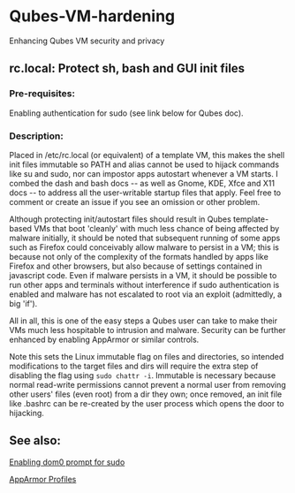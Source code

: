 # Qubes-VM-hardening
Enhancing Qubes VM security and privacy

## rc.local: Protect sh, bash and GUI init files

### Pre-requisites:
   Enabling authentication for sudo (see link below for Qubes doc).

### Description:
Placed in /etc/rc.local (or equivalent) of a template VM, this makes the shell init files immutable so PATH and alias cannot be used to hijack commands like su and sudo, nor can impostor apps autostart whenever a VM starts. I combed the dash and bash docs -- as well as Gnome, KDE, Xfce and X11 docs -- to address all the user-writable startup files that apply. Feel free to comment or create an issue if you see an omission or other problem.

Although protecting init/autostart files should result in Qubes template-based VMs that boot 'cleanly' with much less chance of being affected by malware initially, it should be noted that subsequent running of some apps such as Firefox could conceivably allow malware to persist in a VM; this is because not only of the complexity of the formats handled by apps like Firefox and other browsers, but also because of settings contained in javascript code. Even if malware persists in a VM, it should be possible to run other apps and terminals without interference if sudo authentication is enabled and malware has not escalated to root via an exploit (admittedly, a big 'if').

All in all, this is one of the easy steps a Qubes user can take to make their VMs much less hospitable to intrusion and malware. Security can be further enhanced by enabling AppArmor or similar controls.

Note this sets the Linux immutable flag on files and directories, so intended modifications to the target files and dirs will require the extra step of disabling the flag using `sudo chattr -i`. Immutable is necessary because normal read-write permissions cannot prevent a normal user from removing other users' files (even root) from a dir they own; once removed, an init file like .bashrc can be re-created by the user process which opens the door to hijacking.
 
 
 
## See also:

[Enabling dom0 prompt for sudo](https://www.qubes-os.org/doc/vm-sudo/#replacing-password-less-root-access-with-dom0-user-prompt)

[AppArmor Profiles](https://github.com/tasket/AppArmor-Profiles)
